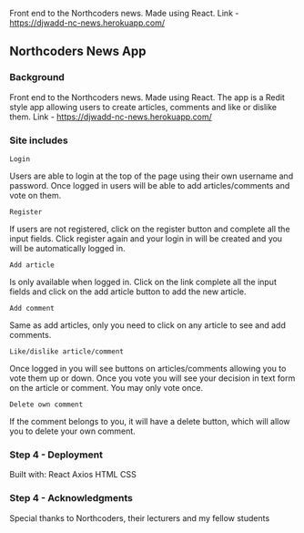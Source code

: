 
Front end to the Northcoders news. Made using React.
  Link - https://djwadd-nc-news.herokuapp.com/

  
  ## Northcoders News App

### Background
Front end to the Northcoders news. Made using React. The app is a Redit style app allowing users to create articles, comments and like or dislike them.
  Link - https://djwadd-nc-news.herokuapp.com/

### Site includes

``` 
Login
```
Users are able to login at the top of the page using their own username and password. Once logged in users will be able to add articles/comments and vote on them.

``` 
Register
```
If users are not registered, click on the register button and complete all the input fields. Click register again and your login in will be created and you will be automatically logged in.

``` 
Add article
```
Is only available when logged in. Click on the link complete all the input fields and click on the add article button to add the new article.

``` 
Add comment
```
Same as add articles, only you need to click on any article to see and add comments.

``` 
Like/dislike article/comment
```
Once logged in you will see buttons on articles/comments allowing you to vote them up or down. Once you vote you will see your decision in text form on the article or comment. You may only vote once.

``` 
Delete own comment
```
If the comment belongs to you, it will have a delete button, which will allow you to delete your own comment.


### Step 4 - Deployment

Built with:
  React
  Axios
  HTML
  CSS

### Step 4 - Acknowledgments

Special thanks to Northcoders, their lecturers and my fellow students 

